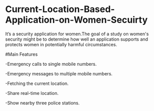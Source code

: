 # Current-Location-Based-Application-on-Women-Secuirty
It’s a security application for women.The goal of a study on women's security might be to determine how well an application supports and protects women in potentially harmful circumstances.

#Main Features

-Emergency calls to single mobile numbers.

-Emergency messages to multiple mobile numbers.

-Fetching the current location.

-Share real-time location.

-Show nearby three police stations.
